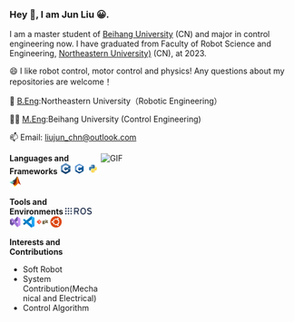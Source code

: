 ### Hey 👋, I am Jun Liu 😀.

I am a master student of  <a href="https://www.buaa.edu.cn/">Beihang University</a> (CN) and major in control engineering now. I have graduated from Faculty of Robot Science and Engineering, <a href="https://www.neu.edu.cn/">Northeastern University)</a>
 (CN), at 2023.

😄 I like robot control, motor control and physics! Any questions about my repositories are welcome！

🏫 [B.Eng](http://english.neu.edu.cn/):Northeastern University（Robotic Engineering）

👨‍🎓 [M.Eng](http://https://ev.buaa.edu.cn/):Beihang University (Control Engineering)

📫 Email: liujun_chn@outlook.com

<img align="right" alt="GIF" src="https://github.com/abhisheknaiidu/abhisheknaiidu/blob/master/code.gif?raw=true" width="343" height="240"/>

**Languages and Frameworks**
<code><img height="20" src="https://raw.githubusercontent.com/github/explore/80688e429a7d4ef2fca1e82350fe8e3517d3494d/topics/cpp/cpp.png" alt="C++"></code>
<code><img height="20" src="https://raw.githubusercontent.com/github/explore/80688e429a7d4ef2fca1e82350fe8e3517d3494d/topics/c/c.png" alt="C"></code>
<code><img height="20" src="https://raw.githubusercontent.com/github/explore/80688e429a7d4ef2fca1e82350fe8e3517d3494d/topics/python/python.png" alt="Python"></code>
<code><img height="20" src="https://raw.githubusercontent.com/github/explore/80688e429a7d4ef2fca1e82350fe8e3517d3494d/topics/matlab/matlab.png" alt="Matlab"></code>

**Tools and Environments** 
<code><img height="12" src="image/ros-icon.svg" alt="C++"></code>
<code><img height="20" src="image/vs-icon.svg" alt="VS" alt="C"></code>
<code><img height="20" src="https://raw.githubusercontent.com/github/explore/80688e429a7d4ef2fca1e82350fe8e3517d3494d/topics/visual-studio-code/visual-studio-code.png" alt="VSCode"></code>
<code><img height="20" src="https://raw.githubusercontent.com/github/explore/80688e429a7d4ef2fca1e82350fe8e3517d3494d/topics/git/git.png" alt="Git"></code>
<code><img height="20" src="https://raw.githubusercontent.com/github/explore/80688e429a7d4ef2fca1e82350fe8e3517d3494d/topics/ubuntu/ubuntu.png" alt="Ubuntu"></code>

**Interests and Contributions**

- Soft Robot 
- System Contribution(Mechanical and Electrical) 
- Control Algorithm
<!---
Ajun11/Ajun11 is a ✨ special ✨ repository because its `README.md` (this file) appears on your GitHub profile.
You can click the Preview link to take a look at your changes.
--->
